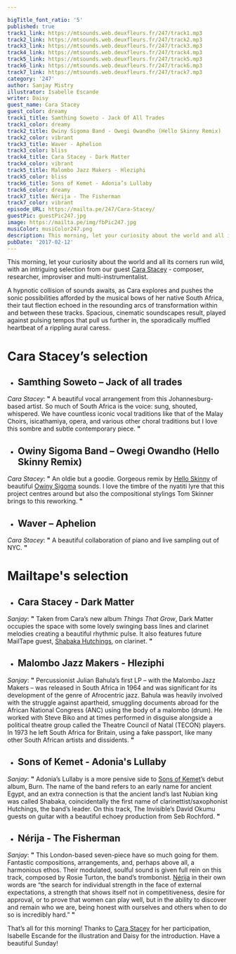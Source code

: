 ```yaml
---

bigTitle_font_ratio: '5'
published: true
track1_link: https://mtsounds.web.deuxfleurs.fr/247/track1.mp3
track2_link: https://mtsounds.web.deuxfleurs.fr/247/track2.mp3
track3_link: https://mtsounds.web.deuxfleurs.fr/247/track3.mp3
track4_link: https://mtsounds.web.deuxfleurs.fr/247/track4.mp3
track5_link: https://mtsounds.web.deuxfleurs.fr/247/track5.mp3
track6_link: https://mtsounds.web.deuxfleurs.fr/247/track6.mp3
track7_link: https://mtsounds.web.deuxfleurs.fr/247/track7.mp3
category: '247'
author: Sanjay Mistry
illustrator: Isabelle Escande
writer: Daisy
guest_name: Cara Stacey
guest_color: dreamy
track1_title: Samthing Soweto - Jack Of All Trades
track1_color: dreamy
track2_title: Owiny Sigoma Band - Owegi Owandho (Hello Skinny Remix)
track2_color: vibrant
track3_title: Waver - Aphelion
track3_color: bliss
track4_title: Cara Stacey - Dark Matter
track4_color: vibrant
track5_title: Malombo Jazz Makers - Hleziphi
track5_color: bliss
track6_title: Sons of Kemet - Adonia’s Lullaby
track6_color: dreamy
track7_title: Nérija - The Fisherman
track7_color: vibrant
episode_URL: https://mailta.pe/247/Cara-Stacey/
guestPic: guestPic247.jpg
image: https://mailta.pe/img/fbPic247.jpg
musiColor: musiColor247.png
description: This morning, let your curiosity about the world and all its corners run wild, with an intriguing selection from our guest Cara Stacey - composer, researcher, improviser and multi-instrumentalist.
pubDate: '2017-02-12'
---
```

This morning, let your curiosity about the world and all its corners run wild, with an intriguing selection from our guest [Cara Stacey](http://www.carastacey.com/ "Cara Stacey") - composer, researcher, improviser and multi-instrumentalist.

<p>A hypnotic collision of sounds awaits, as Cara explores and pushes the sonic possibilities afforded by the musical bows of her native South Africa, their taut flection echoed in the resounding arcs of transformation within and between these tracks. Spacious, cinematic soundscapes result, played against pulsing tempos that pull us further in, the sporadically muffled heartbeat of a rippling aural caress.


# **Cara Stacey’s selection**

+ ## Samthing Soweto – Jack of all trades
_Cara Stacey_: **"** A beautiful vocal arrangement from this Johannesburg-based artist. So much of South Africa is the voice: sung, shouted, whispered. We have countless iconic vocal traditions like that of the Malay Choirs, isicathamiya, opera, and various other choral traditions but I love this sombre and subtle contemporary piece. **"** 

+ ## Owiny Sigoma Band – Owegi Owandho (Hello Skinny Remix)
_Cara Stacey_: **"** An oldie but a goodie. Gorgeous remix by [Hello Skinny](https://helloskinny.bandcamp.com/) of beautiful [Owiny Sigoma](https://owinysigomaband.bandcamp.com/) sounds. I love the timbre of the nyatiti lyre that this project centres around but also the compositional stylings Tom Skinner brings to this reworking. **"** 

+ ## Waver – Aphelion
_Cara Stacey_: **"** A beautiful collaboration of piano and live sampling out of NYC. **"** 


# Mailtape's selection

+ ## Cara Stacey - Dark Matter
_Sanjay_: **"** Taken from Cara’s new album _Things That Grow_, Dark Matter occupies the space with some lovely swinging bass lines and clarinet melodies creating a beautiful rhythmic pulse. It also features future MailTape guest, [Shabaka Hutchings](http://www.shabakahutchings.com/), on clarinet. **"**  

+ ## Malombo Jazz Makers - Hleziphi

_Sanjay_: **"** Percussionist Julian Bahula’s first LP – with the Malombo Jazz Makers – was released in South Africa in 1964 and was significant for its development of the genre of Afrocentric jazz. Bahula was heavily involved with the struggle against apartheid, smuggling documents abroad for the African National Congress (ANC) using the body of a malombo (drum). He worked with Steve Biko and at times performed in disguise alongside a political theatre group called the Theatre Council of Natal (TECON) players. In 1973 he left South Africa for Britain, using a fake passport, like many other South African artists and dissidents. **"** 

+ ## Sons of Kemet - Adonia's Lullaby
_Sanjay_: **"** Adonia’s Lullaby is a more pensive side to [Sons of Kemet](http://sonsofkemet.com/)’s debut album, Burn. The name of the band refers to an early name for ancient Egypt, and an extra connection is that the ancient land’s last Nubian king was called Shabaka, coincidentally the first name of clarinettist/saxophonist Hutchings, the band’s leader. On this track, The Invisible’s David Okumu guests on guitar with a beautiful echoey production from Seb Rochford. **"** 

+ ## Nérija - The Fisherman
_Sanjay_: **"** This London-based seven-piece have so much going for them. Fantastic compositions, arrangements, and, perhaps above all, a harmonious ethos. Their modulated, soulful sound is given full rein on this track, composed by Rosie Turton, the band’s trombonist. [Nérija](http://www.nerijamusic.com/) in their own words are “the search for individual strength in the face of external expectations, a strength that shows itself not in competitiveness, desire for approval, or to prove that women can play well, but in the ability to discover and remain who we are, being honest with ourselves and others when to do so is incredibly hard.” **"** 


That’s all for this morning! Thanks to [Cara Stacey](http://www.carastacey.com/) for her participation, Isabelle Escande for the illustration and Daisy for the introduction. Have a beautiful Sunday!

